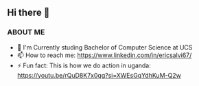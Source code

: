 ##             Hi there 👋

###            ABOUT ME

- 🌱 I'm Currently studing Bachelor of Computer Science at UCS
- 📫 How to reach me: https://www.linkedin.com/in/ericsalvi67/
- ⚡ Fun fact: This is how we do action in uganda: https://youtu.be/rQuD8K7x0qg?si=XWEsGqYdhKuM-Q2w

<!--
**ericsalvi67/ericsalvi67** is a ✨ _special_ ✨ repository because its `README.md` (this file) appears on your GitHub profile.

Here are some ideas to get you started:

- 🔭 I’m currently working on ...
- 🌱 I’m currently learning ...
- 👯 I’m looking to collaborate on ...
- 🤔 I’m looking for help with ...
- 💬 Ask me about ...
- 📫 How to reach me: ...
- 😄 Pronouns: ...
- ⚡ Fun fact: ...
-->
